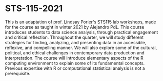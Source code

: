 # STS-115-2021
This is an adaptation of prof. Lindsay Porier's STS115 lab workshops, made for the course as taught in winter 2021 by Alejandro PdL. This course introduces students to data science analysis, through practical engagement and critical reflection. Throughout the quarter, we will study different strategies for finding, analyzing, and presenting data in an accessible, reflexive, and compelling manner. We will also explore some of the cultural, political, and ethical challenges in contemporary data production and interpretation. The course will introduce elementary aspects of the R computing environment to explain some of its fundamental concepts. Previous expertise with R or computational statistical analysis is not a prerequisite.
